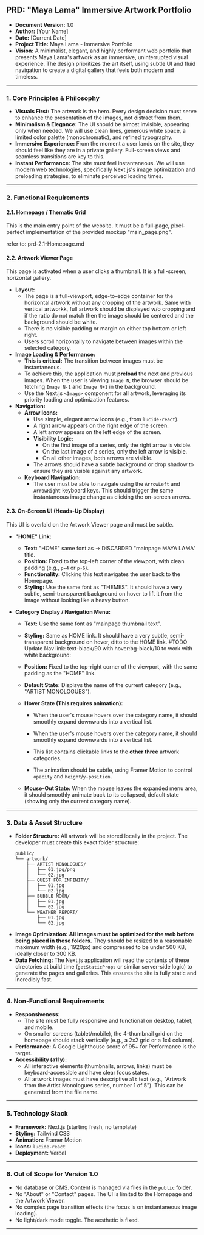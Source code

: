 ## PRD: "Maya Lama" Immersive Artwork Portfolio

*   **Document Version:** 1.0
*   **Author:** [Your Name]
*   **Date:** [Current Date]
*   **Project Title:** Maya Lama - Immersive Portfolio
*   **Vision:** A minimalist, elegant, and highly performant web portfolio that presents Maya Lama's artwork as an immersive, uninterrupted visual experience. The design prioritizes the art itself, using subtle UI and fluid navigation to create a digital gallery that feels both modern and timeless.

---

### 1. Core Principles & Philosophy

*   **Visuals First:** The artwork is the hero. Every design decision must serve to enhance the presentation of the images, not distract from them.
*   **Minimalism & Elegance:** The UI should be almost invisible, appearing only when needed. We will use clean lines, generous white space, a limited color palette (monochromatic), and refined typography.
*   **Immersive Experience:** From the moment a user lands on the site, they should feel like they are in a private gallery. Full-screen views and seamless transitions are key to this.
*   **Instant Performance:** The site must feel instantaneous. We will use modern web technologies, specifically Next.js's image optimization and preloading strategies, to eliminate perceived loading times.

---

### 2. Functional Requirements

#### 2.1. Homepage / Thematic Grid

This is the main entry point of the website. It must be a full-page, pixel-perfect implementation of the provided mockup "main_page.png".

refer to: prd-2.1-Homepage.md

#### 2.2. Artwork Viewer Page

This page is activated when a user clicks a thumbnail. It is a full-screen, horizontal gallery.

*   **Layout:**
    *   The page is a full-viewport, edge-to-edge container for the horizontal artwork without any cropping of the artwork. Same with vertical artworkk, full artwork should be displayed w/o cropping and if the ratio do not match then the image should be centered and the background should be white.
    *   There is no visible padding or margin on either top bottom or left right.
    *   Users scroll horizontally to navigate between images within the selected category.
*   **Image Loading & Performance:**
    *   **This is critical:** The transition between images must be instantaneous.
    *   To achieve this, the application must **preload** the next and previous images. When the user is viewing `Image N`, the browser should be fetching `Image N-1` and `Image N+1` in the background.
    *   Use the Next.js `<Image>` component for all artwork, leveraging its priority loading and optimization features.
*   **Navigation:**
    *   **Arrow Icons:**
        *   Use simple, elegant arrow icons (e.g., from `lucide-react`).
        *   A right arrow appears on the right edge of the screen.
        *   A left arrow appears on the left edge of the screen.
        *   **Visibility Logic:**
            *   On the first image of a series, only the right arrow is visible.
            *   On the last image of a series, only the left arrow is visible.
            *   On all other images, both arrows are visible.
        *   The arrows should have a subtle background or drop shadow to ensure they are visible against any artwork.
    *   **Keyboard Navigation:**
        *   The user must be able to navigate using the `ArrowLeft` and `ArrowRight` keyboard keys. This should trigger the same instantaneous image change as clicking the on-screen arrows.

#### 2.3. On-Screen UI (Heads-Up Display)

This UI is overlaid on the Artwork Viewer page and must be subtle.

*   **"HOME" Link:**
    *   **Text:** "HOME" same font as -> DISCARDED "mainpage MAYA LAMA" title.
    *   **Position:** Fixed to the top-left corner of the viewport, with clean padding (e.g., `p-4` or `p-6`).
    *   **Functionality:** Clicking this text navigates the user back to the Homepage.
    *   **Styling:** Use the same font as "THEMES". It should have a very subtle, semi-transparent background on hover to lift it from the image without looking like a heavy button.


*   **Category Display / Navigation Menu:**
    *   **Text:**  Use the same font as "mainpage thumbnail text".
    *   **Styling:** Same as HOME link. It should have a very subtle, semi-transparent background on hover, ditto to the HOME link. #TODO Update Nav link: text-black/90 with hover:bg-black/10 to work with white background:


    *   **Position:** Fixed to the top-right corner of the viewport, with the same padding as the "HOME" link.
    *   **Default State:** Displays the name of the current category (e.g., "ARTIST MONOLOGUES").
    *   **Hover State (This requires animation):**
        *   When the user's mouse hovers over the category name, it should smoothly expand downwards into a vertical list.

        *   When the user's mouse hovers over the category name, it should smoothly expand downwards into a vertical list.
        *   This list contains clickable links to the **other three** artwork categories.
        *   The animation should be subtle, using Framer Motion to control `opacity` and `height`/`y-position`.
    *   **Mouse-Out State:** When the mouse leaves the expanded menu area, it should smoothly animate back to its collapsed, default state (showing only the current category name).

---

### 3. Data & Asset Structure

*   **Folder Structure:** All artwork will be stored locally in the project. The developer must create this exact folder structure:
    ```
    public/
    └── artwork/
        ├── ARTIST MONOLOGUES/
        │   ├── 01.jpg/png
        │   └── 02.jpg
        ├── QUEST FOR INFINITY/
        │   ├── 01.jpg
        │   └── 02.jpg
        ├── BUBBLE MOON/
        │   ├── 01.jpg
        │   └── 02.jpg
        └── WEATHER REPORT/
            ├── 01.jpg
            └── 02.jpg
    ```
*   **Image Optimization:** **All images must be optimized for the web before being placed in these folders.** They should be resized to a reasonable maximum width (e.g., 1920px) and compressed to be under 500 KB, ideally closer to 300 KB.
*   **Data Fetching:** The Next.js application will read the contents of these directories at build time (`getStaticProps` or similar server-side logic) to generate the pages and galleries. This ensures the site is fully static and incredibly fast.

---

### 4. Non-Functional Requirements

*   **Responsiveness:**
    *   The site must be fully responsive and functional on desktop, tablet, and mobile.
    *   On smaller screens (tablet/mobile), the 4-thumbnail grid on the homepage should stack vertically (e.g., a 2x2 grid or a 1x4 column).
*   **Performance:** A Google Lighthouse score of 95+ for Performance is the target.
*   **Accessibility (a11y):**
    *   All interactive elements (thumbnails, arrows, links) must be keyboard-accessible and have clear focus states.
    *   All artwork images must have descriptive `alt` text (e.g., "Artwork from the Artist Monologues series, number 1 of 5"). This can be generated from the file name.

---

### 5. Technology Stack

*   **Framework:** Next.js (starting fresh, no template)
*   **Styling:** Tailwind CSS
*   **Animation:** Framer Motion
*   **Icons:** `lucide-react`
*   **Deployment:** Vercel

---

### 6. Out of Scope for Version 1.0

*   No database or CMS. Content is managed via files in the `public` folder.
*   No "About" or "Contact" pages. The UI is limited to the Homepage and the Artwork Viewer.
*   No complex page transition effects (the focus is on instantaneous image loading).
*   No light/dark mode toggle. The aesthetic is fixed.

---

